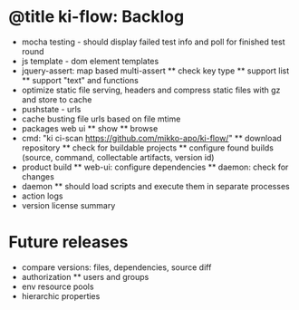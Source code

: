 # @title ki-flow: Backlog

* mocha testing - should display failed test info and poll for finished test round
* js template - dom element templates
* jquery-assert: map based multi-assert
** check key type
** support list
** support "text" and functions
* optimize static file serving, headers and compress static files with gz and store to cache
* pushstate - urls
* cache busting file urls based on file mtime
* packages web ui
** show
** browse
* cmd: "ki ci-scan https://github.com/mikko-apo/ki-flow/"
** download repository
** check for buildable projects
** configure found builds (source, command, collectable artifacts, version id)
* product build
** web-ui: configure dependencies
** daemon: check for changes
* daemon
** should load scripts and execute them in separate processes
* action logs
* version license summary

# Future releases

* compare versions: files, dependencies, source diff
* authorization
** users and groups
* env resource pools
* hierarchic properties

